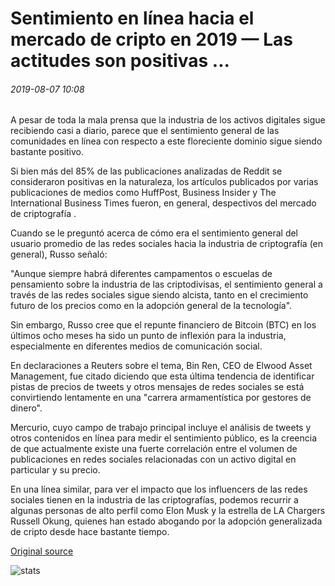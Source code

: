# Sentimiento en línea hacia el mercado de cripto en 2019 — Las actitudes son positivas ...

###### 2019-08-07 10:08

A pesar de toda la mala prensa que la industria de los activos digitales sigue recibiendo casi a diario, parece que el sentimiento general de las comunidades en línea con respecto a este floreciente dominio sigue siendo bastante positivo.

Si bien más del 85% de las publicaciones analizadas de Reddit se consideraron positivas en la naturaleza, los artículos publicados por varias publicaciones de medios como HuffPost, Business Insider y The International Business Times fueron, en general, despectivos del mercado de criptografía .

Cuando se le preguntó acerca de cómo era el sentimiento general del usuario promedio de las redes sociales hacia la industria de criptografía (en general), Russo señaló:

"Aunque siempre habrá diferentes campamentos o escuelas de pensamiento sobre la industria de las criptodivisas, el sentimiento general a través de las redes sociales sigue siendo alcista, tanto en el crecimiento futuro de los precios como en la adopción general de la tecnología".

Sin embargo, Russo cree que el repunte financiero de Bitcoin (BTC) en los últimos ocho meses ha sido un punto de inflexión para la industria, especialmente en diferentes medios de comunicación social.

En declaraciones a Reuters sobre el tema, Bin Ren, CEO de Elwood Asset Management, fue citado diciendo que esta última tendencia de identificar pistas de precios de tweets y otros mensajes de redes sociales se está convirtiendo lentamente en una "carrera armamentística por gestores de dinero".

Mercurio, cuyo campo de trabajo principal incluye el análisis de tweets y otros contenidos en línea para medir el sentimiento público, es la creencia de que actualmente existe una fuerte correlación entre el volumen de publicaciones en redes sociales relacionadas con un activo digital en particular y su precio.

En una línea similar, para ver el impacto que los influencers de las redes sociales tienen en la industria de las criptografías, podemos recurrir a algunas personas de alto perfil como Elon Musk y la estrella de LA Chargers Russell Okung, quienes han estado abogando por la adopción generalizada de cripto desde hace bastante tiempo.

[Original source](https://cointelegraph.com/news/online-sentiment-toward-crypto-market-in-2019-attitudes-are-positive)

![stats](https://c.statcounter.com/11760860/0/a89fa40b/1/ "stats")